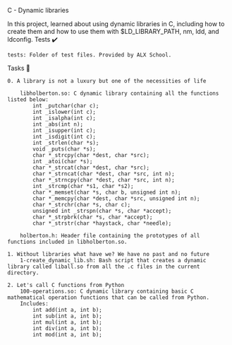 C - Dynamic libraries

In this project, learned about using dynamic libraries in C, including how to create them and how to use them with $LD_LIBRARY_PATH, nm, ldd, and ldconfig.
Tests ✔️

    tests: Folder of test files. Provided by ALX School.

Tasks 📃

    0. A library is not a luxury but one of the necessities of life

        libholberton.so: C dynamic library containing all the functions listed below:
            int _putchar(char c);
            int _islower(int c);
            int _isalpha(int c);
            int _abs(int n);
            int _isupper(int c);
            int _isdigit(int c);
            int _strlen(char *s);
            void _puts(char *s);
            char *_strcpy(char *dest, char *src);
            int _atoi(char *s);
            char *_strcat(char *dest, char *src);
            char *_strncat(char *dest, char *src, int n);
            char *_strncpy(char *dest, char *src, int n);
            int _strcmp(char *s1, char *s2);
            char *_memset(char *s, char b, unsigned int n);
            char *_memcpy(char *dest, char *src, unsigned int n);
            char *_strchr(char *s, char c);
            unsigned int _strspn(char *s, char *accept);
            char *_strpbrk(char *s, char *accept);
            char *_strstr(char *haystack, char *needle);

        holberton.h: Header file containing the prototypes of all functions included in libholberton.so.

    1. Without libraries what have we? We have no past and no future
        1-create_dynamic_lib.sh: Bash script that creates a dynamic library called liball.so from all the .c files in the current directory.

    2. Let's call C functions from Python
        100-operations.so: C dynamic library containing basic C mathematical operation functions that can be called from Python.
        Includes:
            int add(int a, int b);
            int sub(int a, int b);
            int mul(int a, int b);
            int div(int a, int b);
            int mod(int a, int b);

